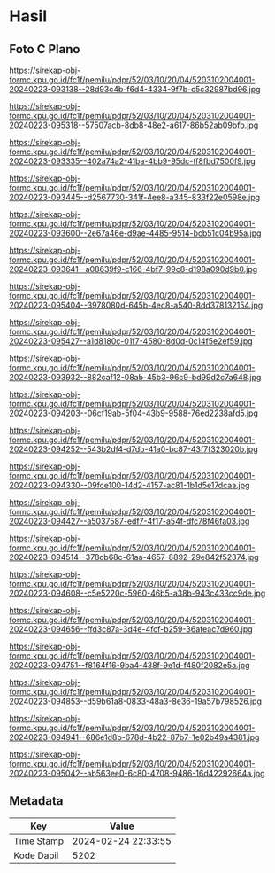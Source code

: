# Hasil

## Foto C Plano

https://sirekap-obj-formc.kpu.go.id/fc1f/pemilu/pdpr/52/03/10/20/04/5203102004001-20240223-093138--28d93c4b-f6d4-4334-9f7b-c5c32987bd96.jpg

https://sirekap-obj-formc.kpu.go.id/fc1f/pemilu/pdpr/52/03/10/20/04/5203102004001-20240223-095318--57507acb-8db8-48e2-a617-86b52ab09bfb.jpg

https://sirekap-obj-formc.kpu.go.id/fc1f/pemilu/pdpr/52/03/10/20/04/5203102004001-20240223-093335--402a74a2-41ba-4bb9-95dc-ff8fbd7500f9.jpg

https://sirekap-obj-formc.kpu.go.id/fc1f/pemilu/pdpr/52/03/10/20/04/5203102004001-20240223-093445--d2567730-341f-4ee8-a345-833f22e0598e.jpg

https://sirekap-obj-formc.kpu.go.id/fc1f/pemilu/pdpr/52/03/10/20/04/5203102004001-20240223-093600--2e67a46e-d9ae-4485-9514-bcb51c04b95a.jpg

https://sirekap-obj-formc.kpu.go.id/fc1f/pemilu/pdpr/52/03/10/20/04/5203102004001-20240223-093641--a08639f9-c166-4bf7-99c8-d198a090d9b0.jpg

https://sirekap-obj-formc.kpu.go.id/fc1f/pemilu/pdpr/52/03/10/20/04/5203102004001-20240223-095404--3978080d-645b-4ec8-a540-8dd378132154.jpg

https://sirekap-obj-formc.kpu.go.id/fc1f/pemilu/pdpr/52/03/10/20/04/5203102004001-20240223-095427--a1d8180c-01f7-4580-8d0d-0c14f5e2ef59.jpg

https://sirekap-obj-formc.kpu.go.id/fc1f/pemilu/pdpr/52/03/10/20/04/5203102004001-20240223-093932--882caf12-08ab-45b3-96c9-bd99d2c7a648.jpg

https://sirekap-obj-formc.kpu.go.id/fc1f/pemilu/pdpr/52/03/10/20/04/5203102004001-20240223-094203--06cf19ab-5f04-43b9-9588-76ed2238afd5.jpg

https://sirekap-obj-formc.kpu.go.id/fc1f/pemilu/pdpr/52/03/10/20/04/5203102004001-20240223-094252--543b2df4-d7db-41a0-bc87-43f7f323020b.jpg

https://sirekap-obj-formc.kpu.go.id/fc1f/pemilu/pdpr/52/03/10/20/04/5203102004001-20240223-094330--09fce100-14d2-4157-ac81-1b1d5e17dcaa.jpg

https://sirekap-obj-formc.kpu.go.id/fc1f/pemilu/pdpr/52/03/10/20/04/5203102004001-20240223-094427--a5037587-edf7-4f17-a54f-dfc78f46fa03.jpg

https://sirekap-obj-formc.kpu.go.id/fc1f/pemilu/pdpr/52/03/10/20/04/5203102004001-20240223-094514--378cb68c-61aa-4657-8892-29e842f52374.jpg

https://sirekap-obj-formc.kpu.go.id/fc1f/pemilu/pdpr/52/03/10/20/04/5203102004001-20240223-094608--c5e5220c-5960-46b5-a38b-943c433cc9de.jpg

https://sirekap-obj-formc.kpu.go.id/fc1f/pemilu/pdpr/52/03/10/20/04/5203102004001-20240223-094656--ffd3c87a-3d4e-4fcf-b259-36afeac7d960.jpg

https://sirekap-obj-formc.kpu.go.id/fc1f/pemilu/pdpr/52/03/10/20/04/5203102004001-20240223-094751--f8164f16-9ba4-438f-9e1d-f480f2082e5a.jpg

https://sirekap-obj-formc.kpu.go.id/fc1f/pemilu/pdpr/52/03/10/20/04/5203102004001-20240223-094853--d59b61a8-0833-48a3-8e36-19a57b798526.jpg

https://sirekap-obj-formc.kpu.go.id/fc1f/pemilu/pdpr/52/03/10/20/04/5203102004001-20240223-094941--686e1d8b-678d-4b22-87b7-1e02b49a4381.jpg

https://sirekap-obj-formc.kpu.go.id/fc1f/pemilu/pdpr/52/03/10/20/04/5203102004001-20240223-095042--ab563ee0-6c80-4708-9486-16d42292664a.jpg


## Metadata

| Key        | Value               |
| ---------- | ------------------- |
| Time Stamp | 2024-02-24 22:33:55 |
| Kode Dapil | 5202                |



